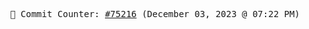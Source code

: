 <p align="center">
    <samp>
        📮 Commit Counter: <a href="https://github.com/Javascript-void0/Javascript-void0/commits/main">#75216</a> (December 03, 2023 @ 07:22 PM)
    </samp>
</p>
